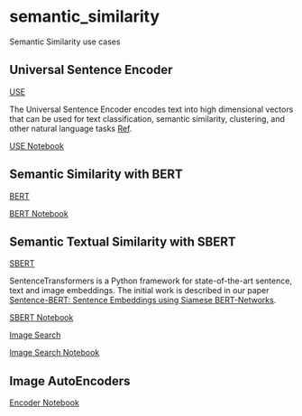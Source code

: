 # semantic_similarity
Semantic Similarity use cases

## Universal Sentence Encoder
[USE](https://www.tensorflow.org/hub/tutorials/semantic_similarity_with_tf_hub_universal_encoder)

The Universal Sentence Encoder encodes text into high dimensional vectors that can be used for text classification, semantic similarity, clustering, and other natural language tasks [Ref](https://towardsdatascience.com/use-cases-of-googles-universal-sentence-encoder-in-production-dd5aaab4fc15).

[USE Notebook](examples/colab/semantic_similarity_with_tf_hub_universal_encoder.ipynb)

## Semantic Similarity with BERT
[BERT](https://keras.io/examples/nlp/semantic_similarity_with_bert/)

[BERT Notebook](examples/colab/semantic_similarity_with_bert.ipynb)

## Semantic Textual Similarity with SBERT
[SBERT](https://www.sbert.net/docs/usage/semantic_textual_similarity.html)

SentenceTransformers is a Python framework for state-of-the-art sentence, text and image embeddings. The initial work is described in our paper [Sentence-BERT: Sentence Embeddings using Siamese BERT-Networks](https://arxiv.org/pdf/1908.10084.pdf).

[SBERT Notebook](examples/colab/semantic_similarity_with_sbert.ipynb)

[Image Search](https://www.sbert.net/examples/applications/image-search/README.html)

[Image Search Notebook](examples/colab/Image_Search.ipynb)

## Image AutoEncoders

[Encoder Notebook](examples/colab/img_auto_encoder.ipynb)
